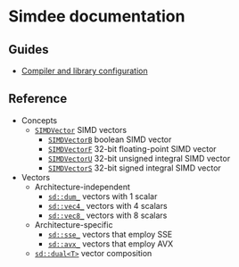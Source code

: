 # Simdee documentation

## Guides

* [Compiler and library configuration](guides/config.md)

## Reference

* Concepts
  * [`SIMDVector`](reference/SIMDVector.md) SIMD vectors
    * [`SIMDVectorB`](reference/SIMDVectorB.md) boolean SIMD vector
    * [`SIMDVectorF`](reference/SIMDVectorF.md) 32-bit floating-point SIMD vector
    * [`SIMDVectorU`](reference/SIMDVectorU.md) 32-bit unsigned integral SIMD vector
    * [`SIMDVectorS`](reference/SIMDVectorS.md) 32-bit signed integral SIMD vector
* Vectors
  * Architecture-independent
    * [`sd::dum_`](reference/dum.md) vectors with 1 scalar
    * [`sd::vec4_`](reference/vec4.md) vectors with 4 scalars
    * [`sd::vec8_`](reference/vec8.md) vectors with 8 scalars
  * Architecture-specific
    * [`sd::sse_`](reference/sse.md) vectors that employ SSE
    * [`sd::avx_`](reference/avx.md) vectors that employ AVX
  * [`sd::dual<T>`](reference/dual.md) vector composition
